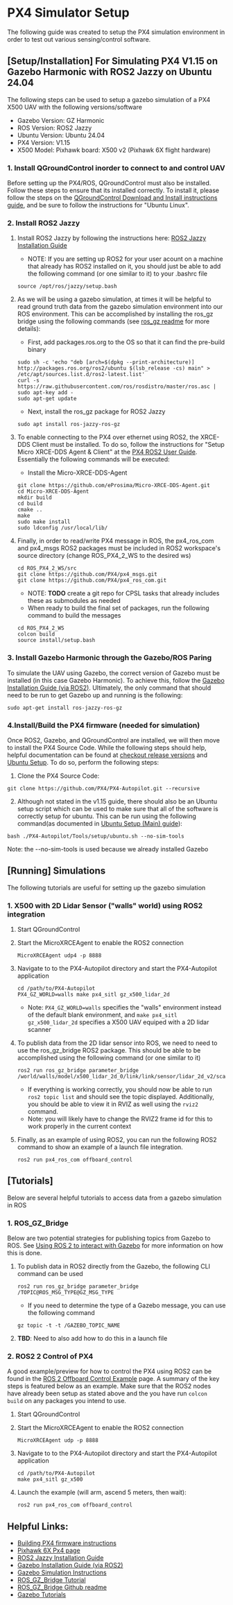 # PX4 Simulator Setup

The following guide was created to setup the PX4 simulation environment in order to test out various sensing/control software.

## [Setup/Installation] For Simulating PX4 V1.15 on Gazebo Harmonic with ROS2 Jazzy on Ubuntu 24.04

The following steps can be used to setup a gazebo simulation of a PX4 X500 UAV with the following versions/software

- Gazebo Version: GZ Harmonic
- ROS Version: ROS2 Jazzy
- Ubuntu Version: Ubuntu 24.04
- PX4 Version: V1.15
- X500 Model: Pixhawk board: X500 v2 (Pixhawk 6X flight hardware)

### 1. Install QGroundControl inorder to connect to and control UAV

Before setting up the PX4/ROS, QGroundControl must also be installed. Follow these steps to ensure that its installed correctly. To install it, please follow the steps on the [QGroundControl Download and Install instructions guide](https://docs.qgroundcontrol.com/master/en/qgc-user-guide/getting_started/download_and_install.html), and be sure to follow the instructions for "Ubuntu Linux".

### 2. Install ROS2 Jazzy
1. Install ROS2 Jazzy by following the instructions here: [ROS2 Jazzy Installation Guide](https://docs.ros.org/en/jazzy/Installation/Ubuntu-Install-Debs.html)
    - NOTE: If you are setting up ROS2 for your user acount on a machine that already has ROS2 installed on it, you should just be able to add the following command (or one similar to it) to your .bashrc file
    ```
    source /opt/ros/jazzy/setup.bash 
    ```

2. As we will be using a gazebo simulation, at times it will be helpful to read ground truth data from the gazebo simulation environment into our ROS environment. This can be accomplished by installing the ros_gz bridge using the following commands (see [ros_gz readme](https://github.com/gazebosim/ros_gz/tree/jazzy) for more details):
    - First, add packages.ros.org to the OS so that it can find the pre-build binary
    ```
    sudo sh -c 'echo "deb [arch=$(dpkg --print-architecture)] http://packages.ros.org/ros2/ubuntu $(lsb_release -cs) main" > /etc/apt/sources.list.d/ros2-latest.list'
    curl -s https://raw.githubusercontent.com/ros/rosdistro/master/ros.asc | sudo apt-key add -
    sudo apt-get update
    ```
    - Next, install the ros_gz package for ROS2 Jazzy
    ```
    sudo apt install ros-jazzy-ros-gz
    ```

3. To enable connecting to the PX4 over ethernet using ROS2, the XRCE-DDS Client must be installed. To do so, follow the instructions for "Setup Micro XRCE-DDS Agent & Client" at the [PX4 ROS2 User Guide](https://docs.px4.io/v1.15/en/ros2/user_guide.html#setup-micro-xrce-dds-agent-client). Essentially the following commands will be executed:
    - Install the Micro-XRCE-DDS-Agent
    ```
    git clone https://github.com/eProsima/Micro-XRCE-DDS-Agent.git
    cd Micro-XRCE-DDS-Agent
    mkdir build
    cd build
    cmake ..
    make
    sudo make install
    sudo ldconfig /usr/local/lib/
    ```
4. Finally, in order to read/write PX4 message in ROS, the px4_ros_com and px4_msgs ROS2 packages must be included in ROS2 workspace's source directory (change ROS_PX4_2_WS to the desired ws)
    ```
    cd ROS_PX4_2_WS/src
    git clone https://github.com/PX4/px4_msgs.git
    git clone https://github.com/PX4/px4_ros_com.git
    ```
    - NOTE: **TODO** create a git repo for CPSL tasks that already includes these as submodules as needed
    - When ready to build the final set of packages, run the following command to build the messages
    ```
    cd ROS_PX4_2_WS
    colcon build
    source install/setup.bash
    ```

### 3. Install Gazebo Harmonic through the Gazebo/ROS Paring
To simulate the UAV using Gazebo, the correct version of Gazebo must be installed (in this case Gazebo Harmonic). To achieve this, follow the [Gazebo Installation Guide (via ROS2)](https://gazebosim.org/docs/latest/ros_installation/). Ultimately, the only command that should need to be run to get Gazebo up and running is the following:
```
sudo apt-get install ros-jazzy-ros-gz
```

### 4.Install/Build the PX4 firmware (needed for simulation)
Once ROS2, Gazebo, and QGroundControl are installed, we will then move to install the PX4 Source Code. While the following steps should help, helpful documentation can be found at [checkout release versions](https://docs.px4.io/v1.15/en/contribute/git_examples.html#get-a-specific-release) and [Ubuntu Setup](https://docs.px4.io/main/en/dev_setup/dev_env_linux_ubuntu.html). To do so, perform the following steps:
1. Clone the PX4 Source Code:
```
git clone https://github.com/PX4/PX4-Autopilot.git --recursive
```

2. Although not stated in the v1.15 guide, there should also be an Ubuntu setup script which can be used to make sure that all of the software is correctly setup for ubuntu. This can be run using the following command(as documented in [Ubuntu Setup (Main) guide](https://docs.px4.io/main/en/dev_setup/dev_env_linux_ubuntu.html)):
```
bash ./PX4-Autopilot/Tools/setup/ubuntu.sh --no-sim-tools
```

Note: the --no-sim-tools is used because we already installed Gazebo

## [Running] Simulations

The following tutorials are useful for setting up the gazebo simulation

### 1. X500 with 2D Lidar Sensor ("walls" world) using ROS2 integration

1. Start QGroundControl

2. Start the MicroXRCEAgent to enable the ROS2 connection
    ```
    MicroXRCEAgent udp4 -p 8888
    ```

3. Navigate to to the PX4-Autopilot directory and start the PX4-Autopilot application
    ```
    cd /path/to/PX4-Autopilot
    PX4_GZ_WORLD=walls make px4_sitl gz_x500_lidar_2d
    ```
    - Note: ```PX4_GZ_WORLD=walls``` specifies the "walls" environment instead of the default blank environment, and ```make px4_sitl gz_x500_lidar_2d``` specifies a X500 UAV equiped with a 2D lidar scanner


4. To publish data from the 2D lidar sensor into ROS, we need to need to use the ros_gz_bridge ROS2 package. This should be able to be accomplished using the following command (or one similar to it)
    ```
    ros2 run ros_gz_bridge parameter_bridge /world/walls/model/x500_lidar_2d_0/link/link/sensor/lidar_2d_v2/scan@sensor_msgs/msg/LaserScan@gz.msgs.LaserScan
    ```
    - If everything is working correctly, you should now be able to run ```ros2 topic list``` and should see the topic displayed. Additionally, you should be able to view it in RVIZ as well using the ```rviz2``` command.
    - Note: you will likely have to change the RVIZ2 frame id for this to work properly in the current context

5. Finally, as an example of using ROS2, you can run the following ROS2 command to show an example of a launch file integration.
    ```
    ros2 run px4_ros_com offboard_control
    ```

## [Tutorials]

Below are several helpful tutorials to access data from a gazebo simulation in ROS

### 1. ROS_GZ_Bridge
Below are two potential strategies for publishing topics from Gazebo to ROS. See [Using ROS 2 to interact with Gazebo](https://gazebosim.org/docs/harmonic/ros2_integration/) for more information on how this is done. 
1. To publish data in ROS2 directly from the Gazebo, the following CLI command can be used
    ```
    ros2 run ros_gz_bridge parameter_bridge /TOPIC@ROS_MSG_TYPE@GZ_MSG_TYPE
    ```
    - If you need to determine the type of a Gazebo message, you can use the following command
    ```
    gz topic -t -t /GAZEBO_TOPIC_NAME
    ```

2. **TBD**: Need to also add how to do this in a launch file 

### 2. ROS2 2 Control of PX4
A good example/preview for how to control the PX4 using ROS2 can be found in the [ROS 2 Offboard Control Example](https://docs.px4.io/v1.15/en/ros2/offboard_control.html) page. A summary of the key steps is featured below as an example. Make sure that the ROS2 nodes have already been setup as stated above and the you have run ```colcon build``` on any packages you intend to use.
1. Start QGroundControl

2. Start the MicroXRCEAgent to enable the ROS2 connection
    ```
    MicroXRCEAgent udp -p 8888
    ```
3. Navigate to to the PX4-Autopilot directory and start the PX4-Autopilot application
    ```
    cd /path/to/PX4-Autopilot
    make px4_sitl gz_x500
    ```
4. Launch the example (will arm, ascend 5 meters, then wait):
    ```
    ros2 run px4_ros_com offboard_control
    ```

## Helpful Links: 
- [Building PX4 firmware instructions](https://docs.px4.io/v1.15/en/dev_setup/building_px4.html#nuttx-pixhawk-based-boards)
- [Pixhawk 6X Px4 page](https://docs.px4.io/main/en/flight_controller/pixhawk6x.html)
- [ROS2 Jazzy Installation Guide](https://docs.ros.org/en/jazzy/Installation/Ubuntu-Install-Debs.html)
- [Gazebo Installation Guide (via ROS2)](https://gazebosim.org/docs/latest/ros_installation/)
- [Gazebo Simulation Instructions](https://docs.px4.io/main/en/sim_gazebo_gz/#installation-ubuntu-linux)
- [ROS_GZ_Bridge Tutorial](https://gazebosim.org/docs/harmonic/ros2_integration/)
- [ROS_GZ_Bridge Github readme](https://github.com/gazebosim/ros_gz/tree/jazzy/ros_gz_bridge)
- [Gazebo Tutorials](https://gazebosim.org/docs/harmonic/tutorials/)

